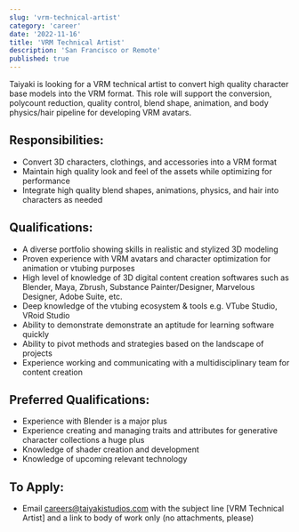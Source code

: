 ```yaml
---
slug: 'vrm-technical-artist'
category: 'career'
date: '2022-11-16'
title: 'VRM Technical Artist'
description: 'San Francisco or Remote'
published: true
---
```


Taiyaki is looking for a VRM technical artist to convert high quality character base models into the VRM format. This role will support the conversion, polycount reduction, quality control, blend shape, animation, and body physics/hair pipeline for developing VRM avatars.

## Responsibilities:

- Convert 3D characters, clothings, and accessories into a VRM format
- Maintain high quality look and feel of the assets while optimizing for performance
- Integrate high quality blend shapes, animations, physics, and hair into characters as needed

## Qualifications:

- A diverse portfolio showing skills in realistic and stylized 3D modeling
- Proven experience with VRM avatars and character optimization for animation or vtubing purposes
- High level of knowledge of 3D digital content creation softwares such as Blender, Maya, Zbrush, Substance Painter/Designer, Marvelous Designer, Adobe Suite, etc.
- Deep knowledge of the vtubing ecosystem & tools e.g. VTube Studio, VRoid Studio
- Ability to demonstrate demonstrate an aptitude for learning software quickly
- Ability to pivot methods and strategies based on the landscape of projects
- Experience working and communicating with a multidisciplinary team for content creation

## Preferred Qualifications:

- Experience with Blender is a major plus
- Experience creating and managing traits and attributes for generative character collections a huge plus
- Knowledge of shader creation and development
- Knowledge of upcoming relevant technology

## To Apply:

- Email [careers@taiyakistudios.com](mailto:careers@taiyakistudios.com) with the subject line [VRM Technical Artist] and a link to body of work only (no attachments, please)
